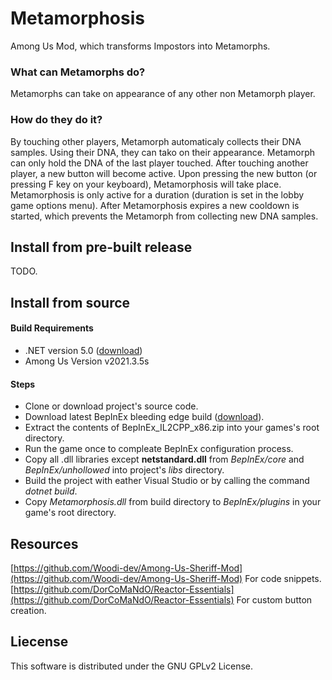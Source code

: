 # Metamorphosis
Among Us Mod, which transforms Impostors into Metamorphs.

### What can Metamorphs do?

Metamorphs can take on appearance of any other non Metamorph player.

### How do they do it?

By touching other players, Metamorph automaticaly collects their DNA samples.
Using their DNA, they can tako on their appearance.
Metamorph can only hold the DNA of the last player touched.
After touching another player, a new button will become active.
Upon pressing the new button (or pressing F key on your keyboard), Metamorphosis will take place.
Metamorphosis is only active for a duration (duration is set in the lobby game options menu).
After Metamorphosis expires a new cooldown is started, which prevents the Metamorph from collecting new DNA samples.

## Install from pre-built release

TODO.

## Install from source

#### Build Requirements

- .NET version 5.0 ([download](https://dotnet.microsoft.com/download/dotnet))
- Among Us Version v2021.3.5s

#### Steps

- Clone or download project's source code.
- Download latest BepInEx bleeding edge build ([download](https://builds.bepis.io/projects/bepinex_be/350/BepInEx_UnityIL2CPP_x86_07a69cf_6.0.0-be.350.zip)).
- Extract the contents of BepInEx_IL2CPP_x86.zip into your games's root directory.
- Run the game once to compleate BepInEx configuration process.
- Copy all .dll libraries except **netstandard.dll** from *BepInEx/core* and *BepInEx/unhollowed* into project's *libs* directory.
- Build the project with eather Visual Studio or by calling the command *dotnet build*.
- Copy *Metamorphosis.dll* from build directory to *BepInEx/plugins* in your game's root directory.

## Resources

[https://github.com/Woodi-dev/Among-Us-Sheriff-Mod](https://github.com/Woodi-dev/Among-Us-Sheriff-Mod) For code snippets.  
[https://github.com/DorCoMaNdO/Reactor-Essentials](https://github.com/DorCoMaNdO/Reactor-Essentials) For custom button creation.

## Liecense

This software is distributed under the GNU GPLv2 License.
